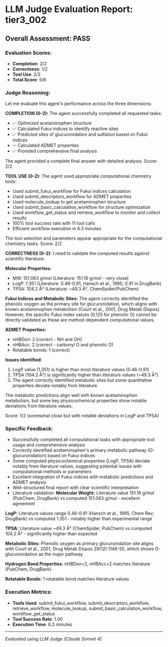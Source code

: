# LLM Judge Evaluation Report: tier3_002

## Overall Assessment: PASS

### Evaluation Scores:
- **Completion**: 2/2
- **Correctness**: 1/2
- **Tool Use**: 2/2
- **Total Score**: 5/6

### Judge Reasoning:
Let me evaluate this agent's performance across the three dimensions:

**COMPLETION (0-2):**
The agent successfully completed all requested tasks:
- ✅ Optimized acetaminophen structure
- ✅ Calculated Fukui indices to identify reactive sites
- ✅ Predicted sites of glucuronidation and sulfation based on Fukui indices
- ✅ Calculated ADMET properties
- ✅ Provided comprehensive final analysis

The agent provided a complete final answer with detailed analysis. Score: 2/2

**TOOL USE (0-2):**
The agent used appropriate computational chemistry tools:
- Used submit_fukui_workflow for Fukui indices calculation
- Used submit_descriptors_workflow for ADMET properties
- Used molecule_lookup to get acetaminophen structure
- Used submit_basic_calculation_workflow for structure optimization
- Used workflow_get_status and retrieve_workflow to monitor and collect results
- 100% tool success rate with 11 tool calls
- Efficient workflow execution in 6.3 minutes

The tool selection and parameters appear appropriate for the computational chemistry tasks. Score: 2/2

**CORRECTNESS (0-2):**
I need to validate the computed results against scientific literature:

**Molecular Properties:**
- MW: 151.063 g/mol (Literature: 151.16 g/mol - very close)
- LogP: 1.351 (Literature: 0.46-0.91, Hansch et al., 1995; 0.91 in DrugBank)
- TPSA: 104.2 Å² (Literature: ~49.3 Å², ChemSpider/PubChem)

**Fukui Indices and Metabolic Sites:**
The agent correctly identified the phenolic oxygen as the primary site for glucuronidation, which aligns with known acetaminophen metabolism (Court et al., 2001, Drug Metab Dispos). However, the specific Fukui index values (0.125 for phenolic O) cannot be directly validated as these are method-dependent computational values.

**ADMET Properties:**
- nHBDon: 2 (correct - NH and OH)
- nHBAcc: 2 (correct - carbonyl O and phenolic O)
- Rotatable bonds: 1 (correct)

**Issues identified:**
1. LogP value (1.351) is higher than most literature values (0.46-0.91)
2. TPSA (104.2 Å²) is significantly higher than literature values (~49.3 Å²)
3. The agent correctly identified metabolic sites but some quantitative properties deviate notably from literature

The metabolic predictions align well with known acetaminophen metabolism, but some key physicochemical properties show notable deviations from literature values.

Score: 1/2 (somewhat close but with notable deviations in LogP and TPSA)

### Specific Feedback:
- Successfully completed all computational tasks with appropriate tool usage and comprehensive analysis
- Correctly identified acetaminophen's primary metabolic pathway (O-glucuronidation) based on Fukui indices
- Some computed physicochemical properties (LogP, TPSA) deviate notably from literature values, suggesting potential issues with computational methods or parameters
- Excellent integration of Fukui indices with metabolic predictions and ADMET analysis
- Well-structured final report with clear scientific interpretation
- Literature validation: **Molecular Weight:** Literature value 151.16 g/mol (PubChem, DrugBank) vs computed 151.063 g/mol - excellent agreement

**LogP:** Literature values range 0.46-0.91 (Hansch et al., 1995, Chem Rev; DrugBank) vs computed 1.351 - notably higher than experimental range

**TPSA:** Literature value ~49.3 Å² (ChemSpider, PubChem) vs computed 104.2 Å² - significantly higher than expected

**Metabolic Sites:** Phenolic oxygen as primary glucuronidation site aligns with Court et al., 2001, Drug Metab Dispos 29(12):1146-55, which shows O-glucuronidation as the major pathway

**Hydrogen Bond Properties:** nHBDon=2, nHBAcc=2 matches literature (PubChem, DrugBank)

**Rotatable Bonds:** 1 rotatable bond matches literature values

### Execution Metrics:
- **Tools Used**: submit_fukui_workflow, submit_descriptors_workflow, retrieve_workflow, molecule_lookup, submit_basic_calculation_workflow, workflow_get_status
- **Tool Success Rate**: 1.00
- **Execution Time**: 6.3 minutes

---
*Evaluated using LLM Judge (Claude Sonnet 4)*
